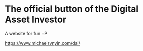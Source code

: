 # The official button of the Digital Asset Investor
A website for fun =P

https://www.michaelavnyin.com/dai/
